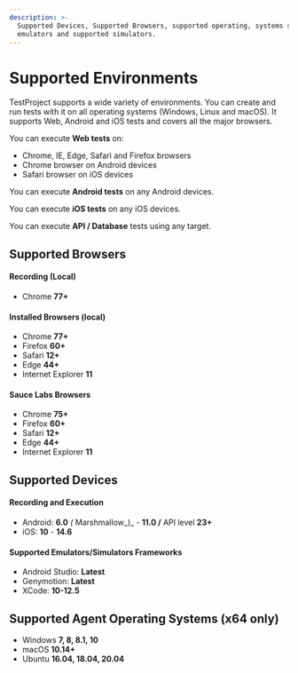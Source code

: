 ```yaml
---
description: >-
  Supported Devices, Supported Browsers, supported operating, systems supported
  emulators and supported simulators.
---
```


# Supported Environments

TestProject supports a wide variety of environments. You can create and run tests with it on all operating systems \(Windows, Linux and macOS\). It supports Web, Android and iOS tests and covers all the major browsers.

You can execute **Web tests** on:

* Chrome, IE, Edge, Safari and Firefox browsers
* Chrome browser on Android devices
* Safari browser on iOS devices

You can execute **Android tests** on any Android devices.

You can execute **iOS tests** on any iOS devices.

You can execute **API / Database** tests using any target.

## Supported Browsers

#### Recording \(Local\)

* Chrome **77+**

#### Installed Browsers \(local\)

* Chrome **77+**
* Firefox **60+**
* Safari **12+**
* Edge **44+**
* Internet Explorer **11**

#### Sauce Labs Browsers

* Chrome **75+**
* Firefox **60+**
* Safari **12+**
* Edge **44+**
* Internet Explorer **11**

## Supported Devices

#### Recording and Execution

* Android: **6.0** _\(_ Marshmallow_\)_ - **11.0 /** API level **23+**
* iOS: **10** - **14.6**

#### Supported Emulators/Simulators Frameworks

* Android Studio: **Latest**
* Genymotion: **Latest**
* XCode: **10-12.5**

## Supported Agent Operating Systems \(x64 only\)

* Windows **7, 8, 8.1, 10**
* macOS **10.14+**
* Ubuntu **16.04, 18.04, 20.04**

